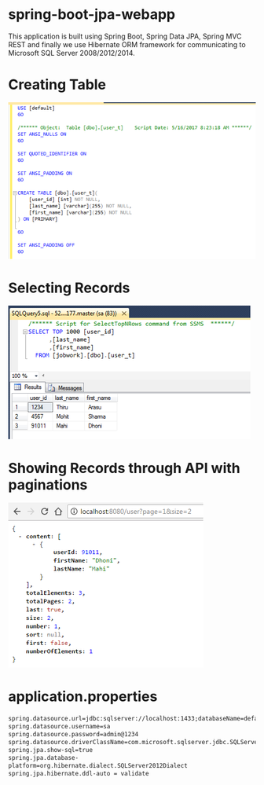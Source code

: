 
# spring-boot-jpa-webapp

This application is built using Spring Boot, Spring Data JPA, Spring MVC REST and finally we use Hibernate ORM  framework for communicating to Microsoft SQL Server 2008/2012/2014.

# Creating Table
![Creating table](https://raw.githubusercontent.com/Thirunavukkarasu/spring-development-series/master/spring-boot-jpa-webapp/screenshots/1_Create_Table.PNG)
# Selecting Records
![Selecting records](https://raw.githubusercontent.com/Thirunavukkarasu/spring-development-series/master/spring-boot-jpa-webapp/screenshots/2_Select_Records.PNG)
# Showing Records through API with paginations  
![Showing records thro api](https://raw.githubusercontent.com/Thirunavukkarasu/spring-development-series/master/spring-boot-jpa-webapp/screenshots/3_Records_Through_Api.PNG)
# application.properties
```
spring.datasource.url=jdbc:sqlserver://localhost:1433;databaseName=default
spring.datasource.username=sa
spring.datasource.password=admin@1234
spring.datasource.driverClassName=com.microsoft.sqlserver.jdbc.SQLServerDriver
spring.jpa.show-sql=true
spring.jpa.database-platform=org.hibernate.dialect.SQLServer2012Dialect
spring.jpa.hibernate.ddl-auto = validate
```
